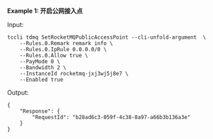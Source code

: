 **Example 1: 开启公网接入点**



Input: 

```
tccli tdmq SetRocketMQPublicAccessPoint --cli-unfold-argument  \
    --Rules.0.Remark remark info \
    --Rules.0.IpRule 0.0.0.0/0 \
    --Rules.0.Allow true \
    --PayMode 0 \
    --Bandwidth 2 \
    --InstanceId rocketmq-jxj3wj5j8e7 \
    --Enabled true
```

Output: 
```
{
    "Response": {
        "RequestId": "b28ad6c3-059f-4c38-8a97-a66b3b136a3e"
    }
}
```

